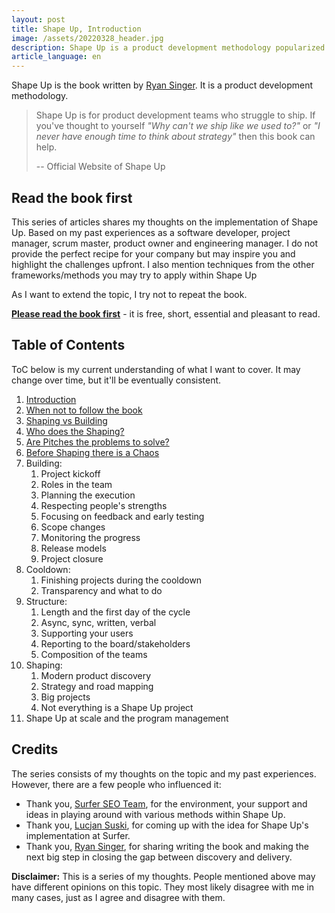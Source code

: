 ```yaml
---
layout: post
title: Shape Up, Introduction
image: /assets/20220328_header.jpg
description: Shape Up is a product development methodology popularized thanks to Ryan Singer, a Head of Product Strategy at Basecamp. I cover the topics not entirely covered in the book to make your implementation of Shape Up much easier. 
article_language: en
---
```


Shape Up is the book written by [Ryan Singer](https://world.hey.com/rjs). It is a product development methodology.

> Shape Up is for product development teams who struggle to ship. If you've thought to yourself _"Why can't we ship like we used to?"_ or _"I never have enough time to think about strategy"_ then this book can help.  
> 
> -- Official Website of Shape Up

## Read the book first

This series of articles shares my thoughts on the implementation of Shape Up. Based on my past experiences as a software developer, project manager, scrum master, product owner and engineering manager. I do not provide the perfect recipe for your company but may inspire you and highlight the challenges upfront. I also mention techniques from the other frameworks/methods you may try to apply within Shape Up

As I want to extend the topic, I try not to repeat the book. 

[__Please read the book first__](https://basecamp.com/shapeup) - it is free, short, essential and pleasant to read.

## Table of Contents

ToC below is my current understanding of what I want to cover. It may change over time, but it'll be eventually consistent. 

1. [Introduction](http://rmakara.github.io/Shape-Up-Introduction)
2. [When not to follow the book](http://rmakara.github.io/Shape-Up-When-not-to-follow-the-book)
3. [Shaping vs Building](https://rmakara.github.io/Shape-Up-Shaping-vs-Building)
4. [Who does the Shaping?](https://rmakara.github.io/Shape-Up-Who-does-the-Shaping)
5. [Are Pitches the problems to solve?](https://rmakara.github.io/Shape-Up-Are-Pitches-The-Problems-To-Solve)
6. [Before Shaping there is a Chaos](https://rmakara.github.io/Shape-Up-Before-Shaping-there-is-a-Chaos)
7. Building:
    1. Project kickoff
    2. Roles in the team
    3. Planning the execution
    4. Respecting people's strengths
    5. Focusing on feedback and early testing
    6. Scope changes
    7. Monitoring the progress
    8. Release models
    9. Project closure
8. Cooldown:
    1. Finishing projects during the cooldown
    2. Transparency and what to do
9. Structure:
    1. Length and the first day of the cycle
    2. Async, sync, written, verbal
    3. Supporting your users
    4. Reporting to the board/stakeholders 
    5. Composition of the teams
10. Shaping:
    1. Modern product discovery
    2. Strategy and road mapping
    3. Big projects
    4. Not everything is a Shape Up project
11. Shape Up at scale and the program management

## Credits

The series consists of my thoughts on the topic and my past experiences. However, there are a few people who influenced it:

* Thank you, [Surfer SEO Team](https://surferseo.com/), for the environment, your support and ideas in playing around with various methods within Shape Up. 
* Thank you, [Lucjan Suski](https://www.linkedin.com/in/lucjansuski), for coming up with the idea for Shape Up's implementation at Surfer.
* Thank you, [Ryan Singer](https://www.linkedin.com/in/ryan-singer-9941592b), for sharing writing the book and making the next big step in closing the gap between discovery and delivery.

__Disclaimer:__ This is a series of my thoughts. People mentioned above may have different opinions on this topic. They most likely disagree with me in many cases, just as I agree and disagree with them.